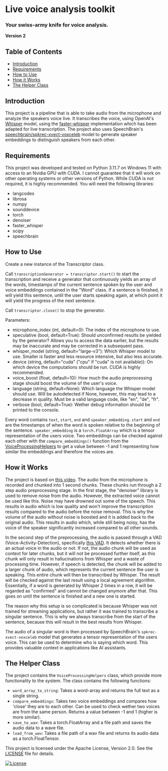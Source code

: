 # Live voice analysis toolkit
### Your swiss-army knife for voice analysis.

**Version 2**

## Table of Contents
- [Introduction](#introduction)
- [Requirements](#requirements)
- [How to Use](#how-to-use)
- [How it Works](#how-it-works)
- [The Helper Class](#the-helper-class)

## Introduction
This project is a pipeline that is able to take audio from the microphone and analyze the speakers voice live. It transcribes the voice, using OpenAI's [Whisper](https://github.com/openai/whisper) model, using the [faster-whisper](https://github.com/SYSTRAN/faster-whisper) implementation which has been adapted for live transcription. The project also uses SpeechBrain's [speechbrain/spkrec-xvect-voxceleb](https://huggingface.co/speechbrain/spkrec-xvect-voxceleb) model to generate speaker embeddings to distinguish speakers from each other.

## Requirements
This project was developed and tested on Python 3.11.7 on Windows 11 with access to an Nvidia GPU with CUDA. I cannot guarantee that it will work on other operating systems or other versions of Python. While CUDA is not required, it is highly recommended.
You will need the following libraries:

- langcodes
- librosa
- numpy
- sounddevice
- torch
- denoiser
- faster_whisper
- scipy
- speechbrain

## How to Use
Create a new instance of the Transcriptor class.

Call `transcriptionGenerator = transcriptor.start()` to start the transcription and receive a generator that continuously yields an array of the words, timestamps of the current sentence spoken by the user and voice embeddings contained in the "Word" class. If a sentence is finished, it will yield this sentence, until the user starts speaking again, at which point it will yield the progress of the next sentence.

Call `transcriptor.close()` to stop the generator.

Parameters:
- microphone_index (int, default=0): The index of the microphone to use.
- speculative (bool, default=True): Should unconfirmed results be yielded by the generator? Allows you to access the data earlier, but the results may be inaccurate and may be corrected in a subsequent pass.
- whisper_model (string, default="large-v3"): Which Whisper model to use. Smaller is faster and less resource intensive, but also less accurate.
- device (string, default="cuda" ("cpu" if "cuda" is not available)): On which device the computations should be run. CUDA is highly recommended.
- voice_boost (float, default=10): How much the audio preprocessing stage should boost the volume of the user's voice.
- language (string, default=None): Which language the Whisper model should use. Will be autodetected if None, however, this may lead to a decrease in quality. Must be a valid language code, like "en", "de", "fr".
- verbose (bool, default=True): Wether debug information should be printed to the console.

Every word contains `text`, `start`, `end` and `speaker_embedding`. `start` and `end` are the timestamps of when the word is spoken relative to the beginning of the sentence. `speaker_embedding` is a `torch.FloatArray` which is a tensor representation of the users voice. Two embeddings can be checked against each other with the `compare_embeddings()` function from the [VoiceProcessingHelpers](#the-helper-class) to get a value between -1 and 1 representing how similar the embeddings and therefore the voices are.


## How it Works
The project is based on [this video](https://www.youtube.com/watch?v=_spinzpEeFM). The audio from the microphone is recorded and chunked into 1 second chunks. These chunks run through a 2 step audio preprocessing stage. In the first stage, the "denoiser" library is used to remove noise from the audio. However, the extracted voice cannot be used like this. Noise may have drowned out some of the speech. This results in audio which is low quality and won't improve the transcription results compared to the audio before the noise removal. This is why the volume of the audio without noise is boosted and it is added back to the original audio. This results in audio which, while still being noisy, has the voice of the speaker significantly increased compared to all other sounds.

In the second step of the preprocessing, the audio is passed through a VAD (Voice-Activity-Detection), specifically [this VAD](https://github.com/snakers4/silero-vad). It detects whether there is an actual voice in the audio or not. If not, the audio chunk will be used as context for later chunks, but it will not be processed further itself, as this chunk will only result in hallucinations from Whisper and a waste of processing time. However, if speech is detected, the chunk will be added to a larger chunk of audio, which represents the current sentence the user is speaking. This entire chunk will then be transcribed by Whisper. The result will be checked against the last result using a local agreement algorithm. Essentially, if a word is generated by Whisper 2 times in a row, it will be regarded as "confirmed" and cannot be changed anymore after that. This goes on until the sentence is finished and a new one is started.

The reason why this setup is so complicated is because Whisper was not trained for streaming applications, but rather it was trained to transcribe a singular sentence. This is why we always transcribe from the start of the sentence, because this will result in the best results from Whisper.

The audio of a singular word is then processed by SpeechBrain's `spkrec-xvect-voxceleb` model that generates a tensor representation of the users voice. This can be used to determine who is saying which word. This provides valuable context in applications like AI assistants.

## The Helper Class
The project contains the `VoiceProcessingHelpers` class, which provide more functionality to the system. The class contains the following functions:

- `word_array_to_string`: Takes a word-array and returns the full text as a single string.
- `compare_embeddings`: Takes two voice embeddings and compares how 'close' they are to each other. Can be used to check wether two voices are from the same person. Returns a value between -1 and 1 (higher is more similar).
- `save_to_wav`: Takes a torch.FloatArray and a file path and saves the audio data to a wave file.
- `load_from_wav`: Takes a file path of a wav file and returns its audio data as a torch.FloatTensor.

This project is licensed under the Apache License, Version 2.0. See the [LICENSE](LICENSE) file for details.

[![License](https://img.shields.io/badge/License-Apache%202.0-blue.svg)](https://opensource.org/licenses/Apache-2.0)
